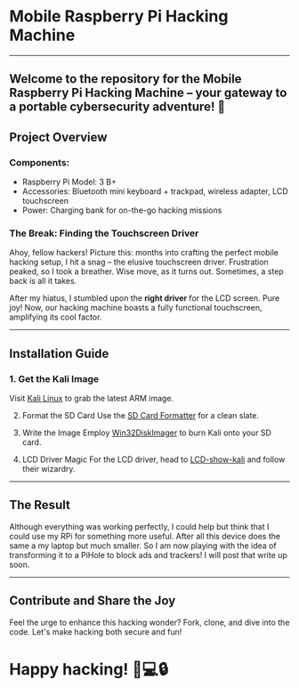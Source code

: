 # Mobile Raspberry Pi Hacking Machine
---
Welcome to the repository for the Mobile Raspberry Pi Hacking Machine – your gateway to a portable cybersecurity adventure! 🚀
---
## Project Overview
### Components:
- Raspberry Pi Model: 3 B+
- Accessories: Bluetooth mini keyboard + trackpad, wireless adapter, LCD touchscreen
- Power: Charging bank for on-the-go hacking missions

### The Break: Finding the Touchscreen Driver
Ahoy, fellow hackers! Picture this: months into crafting the perfect mobile hacking setup, I hit a snag – the elusive touchscreen driver. Frustration peaked, so I took a breather. Wise move, as it turns out. Sometimes, a step back is all it takes.

After my hiatus, I stumbled upon the **right driver** for the LCD screen. Pure joy! Now, our hacking machine boasts a fully functional touchscreen, amplifying its cool factor.

---

## Installation Guide
### 1. Get the Kali Image
Visit [Kali Linux](https://www.kali.org/get-kali/#kali-arm) to grab the latest ARM image.

2. Format the SD Card
Use the [SD Card Formatter](https://www.sdcard.org/downloads/formatter/) for a clean slate.

3. Write the Image
Employ [Win32DiskImager](https://raspberry-projects.com/pi/pi-operating-systems/win32diskimager) to burn Kali onto your SD card.

4. LCD Driver Magic
For the LCD driver, head to [LCD-show-kali](https://github.com/lcdwiki/LCD-show-kali
) and follow their wizardry.

---

## The Result
Although everything was working perfectly, I could help but think that I could use my RPi for something more useful. After all this device does the same a my laptop but much smaller. So I am now playing with the idea of transforming it to a PiHole to block ads and trackers! I will post that write up soon.

---

## Contribute and Share the Joy
Feel the urge to enhance this hacking wonder? Fork, clone, and dive into the code. Let's make hacking both secure and fun!

# Happy hacking! 🤖💻🔒
